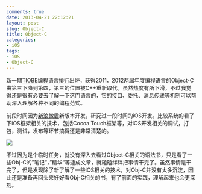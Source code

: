 ```yaml
---
comments: true
date: 2013-04-21 22:12:21
layout: post
slug: Object-C
title: Object-C
categories:
- iOS
tags:
- iOS
- Object-C
---
```


<!-- [![](http://pic.yupoo.com/xiha211/CNYaonAJ/medium.jpg)](http://pic.yupoo.com/xiha211/CNYaonAJ/medium.jpg) -->

新一期[TIOBE编程语言排行](http://www.tiobe.com/index.php/content/paperinfo/tpci/index.html)出炉，获得2011，2012两届年度编程语言的Object-C由第三下降到第四，第三的位置被C++重新取代。虽然热度有所下滑，不过我觉得还是很有必要去了解一下这门语言的，它的接口、委托、消息传递等机制可以帮助深入理解各种不同的编程范式。 

前段时间因为[新浪微盾](https://itunes.apple.com/cn/app/xin-lang-wei-dun/id535411936?mt=8)新版本开发，研究过一段时间的iOS开发。比较系统的看了下iOS框架相关的技术，包括Cocoa Touch框架等，对iOS开发相关的调试，打包，测试，发布等环节搞得还是非常清楚的。

[![](http://pic.yupoo.com/xiha211/CNYd4oOb/small.jpg)](http://book.douban.com/subject/11610941/)

不过因为是个临时任务，就没有深入去看过Object-C相关的语法书，只是看了一些Obj-C的”笔记“，”精华“等速成文章，就磕磕绊绊把事情干完了。虽然事情是干完了，但是发现除了新了解了一些iOS相关的技术，对Obj-C并没有太多沉淀，因此还是准备再回头来好好看Obj-C相关的书，有了前面的实践，理解起来也会更深刻。